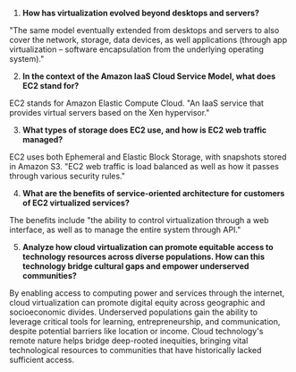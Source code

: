1. **How has virtualization evolved beyond desktops and servers?**

  "The same model eventually extended from desktops and servers to also cover the network, storage, data devices, as well applications (through app virtualization – software encapsulation from the underlying operating system)."

2. **In the context of the Amazon IaaS Cloud Service Model, what does EC2 stand for?**

  EC2 stands for Amazon Elastic Compute Cloud. "An IaaS service that provides virtual servers based on the Xen hypervisor."

3. **What types of storage does EC2 use, and how is EC2 web traffic managed?**

  EC2 uses both Ephemeral and Elastic Block Storage, with snapshots stored in Amazon S3. "EC2 web traffic is load balanced as well as how it passes through various security rules."

4. **What are the benefits of service-oriented architecture for customers of EC2 virtualized services?**

The benefits include "the ability to control virtualization through a web interface, as well as to manage the entire system through API."

5. **Analyze how cloud virtualization can promote equitable access to technology resources across diverse populations. How can this technology bridge cultural gaps and empower underserved communities?**

 By enabling access to computing power and services through the internet, cloud virtualization can promote digital equity across geographic and socioeconomic divides. Underserved populations gain the ability to leverage critical tools for learning, entrepreneurship, and communication, despite potential barriers like location or income. Cloud technology's remote nature helps bridge deep-rooted inequities, bringing vital technological resources to communities that have historically lacked sufficient access.